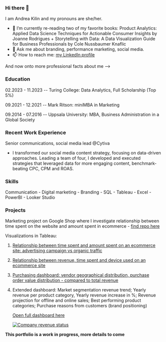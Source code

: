 ### Hi there 👋
I am Andrea Kilin and my pronouns are she/her.

- 🌱 I’m currently re-reading two of my favorite books: Product Analytics: Applied Data Science Techniques for Actionable Consumer Insights by Joanne Rodrigues + Storytelling with Data: A Data Visualization Guide for Business Professionals by Cole Nussbaumer Knaflic
- 💬 Ask me about branding, performance marketing, social media.
- 📫 How to reach me: [my LinkedIn profile](https://www.linkedin.com/in/kilinandrea/)

And now onto more professional facts about me -->

### Education
02.2023 - 11.2023 -- Turing College: Data Analytics, Full Scholarship (Top 5%)

09.2021 - 12.2021 -- Mark Ritson: miniMBA in Marketing

09.2014 - 07.2016 -- Uppsala University: MBA, Business Administration in a Global Society 

### Recent Work Experience
Senior communications, social media lead @Cytiva
- I transformed our social media content strategy, focusing on data-driven approaches. Leading a team of four, I developed and executed strategies that leveraged data for more engaging content, benchmark-beating CPC, CPM and ROAS.

### Skills
Communication - Digital marketing - Branding - SQL - Tableau - Excel - PowerBI - Looker Studio

### Projects
Marketing project on Google Shop where I investigate relationship between time spent on the website and amount spent in ecommerce - [find repo here](https://github.com/kilinandrea/marketing_project_google_shop/blob/main/README.md)

Visualizations in Tableau:

1. [Relationship between time spent and amount spent on an ecommerce site: advertising campaign vs organic traffic](https://public.tableau.com/views/M4S2-CampaignsvsnotcampaignTimespentversusamountspent/Dashboard1?:language=en-US&:display_count=n&:origin=viz_share_link)
2. [Relationship between revenue, time spent and device used on an ecommerce site](https://public.tableau.com/views/M4S1-Graded-AK/Dashboard1?:language=en-US&:display_count=n&:origin=viz_share_link)
3. [Purchasing dashboard: vendor geographical distribution, purchase order value distribution - compared to total revenue](https://public.tableau.com/views/M2S2Presentation/Dashboard1?:language=en-US&:display_count=n&:origin=viz_share_link)
4. Extended dashboard: Market segmentation revenue trend; Yearly revenue per product category, Yearly revenue increase in %; Revenue projection for offline and online sales; Best performing product categories; Purchase reasons from customers (brand positioning)
   
   [Open full dashboard here](https://public.tableau.com/views/M2S1Explanatory1/Dashboard1?:language=en-US&:display_count=n&:origin=viz_share_link) 
   
   
   <div class='tableauPlaceholder' id='viz1695885953513' style='position: relative'><noscript><a href='#'><img alt='Company revenue status ' src='https:&#47;&#47;public.tableau.com&#47;static&#47;images&#47;M2&#47;M2S1Explanatory1&#47;Dashboard1&#47;1_rss.png' style='border: none' /></a></noscript><object class='tableauViz'  style='display:none;'><param name='host_url' value='https%3A%2F%2Fpublic.tableau.com%2F' /> <param name='embed_code_version' value='3' /> <param name='site_root' value='' /><param name='name' value='M2S1Explanatory1&#47;Dashboard1' /><param name='tabs' value='no' /><param name='toolbar' value='yes' /><param name='static_image' value='https:&#47;&#47;public.tableau.com&#47;static&#47;images&#47;M2&#47;M2S1Explanatory1&#47;Dashboard1&#47;1.png' /> <param name='animate_transition' value='yes' /><param name='display_static_image' value='yes' /><param name='display_spinner' value='yes' /><param name='display_overlay' value='yes' /><param name='display_count' value='yes' /><param name='language' value='en-US' /></object></div>                

**This portfolio is a work in progress, more details to come**
